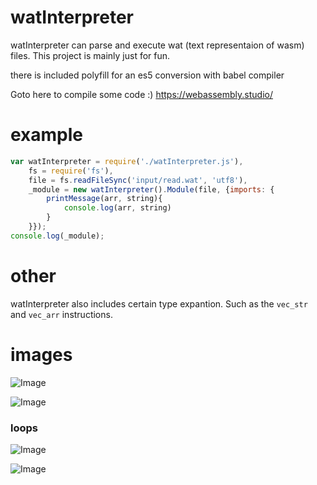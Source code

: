 # watInterpreter
watInterpreter can parse and execute wat (text representaion of wasm) files. This project is mainly just for fun.

there is included polyfill for an es5 conversion with babel compiler

Goto here to compile some code :)
https://webassembly.studio/

# example

```js
var watInterpreter = require('./watInterpreter.js'),
    fs = require('fs'),
    file = fs.readFileSync('input/read.wat', 'utf8'),
    _module = new watInterpreter().Module(file, {imports: {
        printMessage(arr, string){
            console.log(arr, string)
        }
    }});
console.log(_module);
```

# other

watInterpreter also includes certain type expantion. 
Such as the ``vec_str`` and ``vec_arr`` instructions.

# images

![Image](https://i.imgur.com/G86ABK6.png)

![Image](https://i.imgur.com/13I5JI6.png)

### loops
![Image](https://i.imgur.com/EVAzNH8.png)

![Image](https://i.imgur.com/fT759MF.png)

